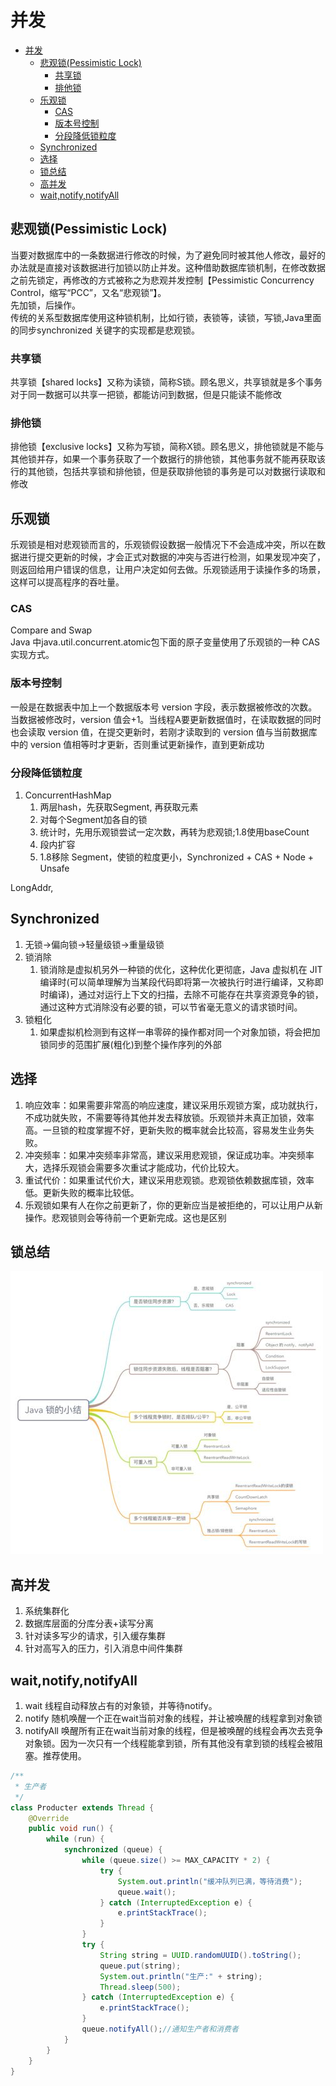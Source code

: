 # 并发

- [并发](#并发)
  - [悲观锁(Pessimistic Lock)](#悲观锁pessimistic-lock)
    - [共享锁](#共享锁)
    - [排他锁](#排他锁)
  - [乐观锁](#乐观锁)
    - [CAS](#cas)
    - [版本号控制](#版本号控制)
    - [分段降低锁粒度](#分段降低锁粒度)
  - [Synchronized](#synchronized)
  - [选择](#选择)
  - [锁总结](#锁总结)
  - [高并发](#高并发)
  - [wait,notify,notifyAll](#waitnotifynotifyall)


## 悲观锁(Pessimistic Lock)

当要对数据库中的一条数据进行修改的时候，为了避免同时被其他人修改，最好的办法就是直接对该数据进行加锁以防止并发。这种借助数据库锁机制，在修改数据之前先锁定，再修改的方式被称之为悲观并发控制【Pessimistic Concurrency Control，缩写“PCC”，又名“悲观锁”】。    
先加锁，后操作。  
传统的关系型数据库使用这种锁机制，比如行锁，表锁等，读锁，写锁,Java里面的同步synchronized 关键字的实现都是悲观锁。

### 共享锁

共享锁【shared locks】又称为读锁，简称S锁。顾名思义，共享锁就是多个事务对于同一数据可以共享一把锁，都能访问到数据，但是只能读不能修改

### 排他锁

排他锁【exclusive locks】又称为写锁，简称X锁。顾名思义，排他锁就是不能与其他锁并存，如果一个事务获取了一个数据行的排他锁，其他事务就不能再获取该行的其他锁，包括共享锁和排他锁，但是获取排他锁的事务是可以对数据行读取和修改

## 乐观锁

乐观锁是相对悲观锁而言的，乐观锁假设数据一般情况下不会造成冲突，所以在数据进行提交更新的时候，才会正式对数据的冲突与否进行检测，如果发现冲突了，则返回给用户错误的信息，让用户决定如何去做。乐观锁适用于读操作多的场景，这样可以提高程序的吞吐量。

### CAS
Compare and Swap  
Java 中java.util.concurrent.atomic包下面的原子变量使用了乐观锁的一种 CAS 实现方式。

### 版本号控制

一般是在数据表中加上一个数据版本号 version 字段，表示数据被修改的次数。当数据被修改时，version 值会+1。当线程A要更新数据值时，在读取数据的同时也会读取 version 值，在提交更新时，若刚才读取到的 version 值与当前数据库中的 version 值相等时才更新，否则重试更新操作，直到更新成功

### 分段降低锁粒度

1. ConcurrentHashMap
   1. 两层hash，先获取Segment, 再获取元素
   2. 对每个Segment加各自的锁
   3. 统计时，先用乐观锁尝试一定次数，再转为悲观锁;1.8使用baseCount
   4. 段内扩容
   5. 1.8移除 Segment，使锁的粒度更小，Synchronized + CAS + Node + Unsafe

LongAddr,

## Synchronized

1. 无锁->偏向锁->轻量级锁->重量级锁
2. 锁消除
   1. 锁消除是虚拟机另外一种锁的优化，这种优化更彻底，Java 虚拟机在 JIT 编译时(可以简单理解为当某段代码即将第一次被执行时进行编译，又称即时编译)，通过对运行上下文的扫描，去除不可能存在共享资源竞争的锁，通过这种方式消除没有必要的锁，可以节省毫无意义的请求锁时间。
3. 锁粗化
   1. 如果虚拟机检测到有这样一串零碎的操作都对同一个对象加锁，将会把加锁同步的范围扩展(粗化)到整个操作序列的外部

## 选择

1. 响应效率：如果需要非常高的响应速度，建议采用乐观锁方案，成功就执行，不成功就失败，不需要等待其他并发去释放锁。乐观锁并未真正加锁，效率高。一旦锁的粒度掌握不好，更新失败的概率就会比较高，容易发生业务失败。
2. 冲突频率：如果冲突频率非常高，建议采用悲观锁，保证成功率。冲突频率大，选择乐观锁会需要多次重试才能成功，代价比较大。
3. 重试代价：如果重试代价大，建议采用悲观锁。悲观锁依赖数据库锁，效率低。更新失败的概率比较低。
4. 乐观锁如果有人在你之前更新了，你的更新应当是被拒绝的，可以让用户从新操作。悲观锁则会等待前一个更新完成。这也是区别
## 锁总结

![](pic/lock.jpg)

## 高并发

1. 系统集群化
2. 数据库层面的分库分表+读写分离
3. 针对读多写少的请求，引入缓存集群
4. 针对高写入的压力，引入消息中间件集群

## wait,notify,notifyAll

1. wait	线程自动释放占有的对象锁，并等待notify。
2. notify	随机唤醒一个正在wait当前对象的线程，并让被唤醒的线程拿到对象锁
3. notifyAll	唤醒所有正在wait当前对象的线程，但是被唤醒的线程会再次去竞争对象锁。因为一次只有一个线程能拿到锁，所有其他没有拿到锁的线程会被阻塞。推荐使用。

```java
/**
 * 生产者
 */
class Producter extends Thread {
    @Override
    public void run() {
        while (run) {
            synchronized (queue) {
                while (queue.size() >= MAX_CAPACITY * 2) {
                    try {
                        System.out.println("缓冲队列已满，等待消费");
                        queue.wait();
                    } catch (InterruptedException e) {
                        e.printStackTrace();
                    }
                }
                try {
                    String string = UUID.randomUUID().toString();
                    queue.put(string);
                    System.out.println("生产:" + string);
                    Thread.sleep(500);
                } catch (InterruptedException e) {
                    e.printStackTrace();
                }
                queue.notifyAll();//通知生产者和消费者
            }
        }
    }
}
```